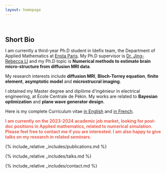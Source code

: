 ```yaml
---
layout: homepage
---
```


<h1 id="about-me"></h1>

<h2 style="margin: 60px 0px 10px;">Short Bio</h2>

I am currently a third-year Ph.D student in Idefix team, the Department of Applied Mathematics at [Ensta Paris](https://uma.ensta-paris.fr/idefix/). My Ph.D supervisor is [Dr. Jing-Rebecca LI](http://www.cmap.polytechnique.fr/~jingrebeccali/) and my Ph.D topic is **Numerical methods to estimate brain micro-structure from diffusion MRI data**. 

My research interests include **diffusion MRI**, **Bloch-Torrey equation**, **finite element**, **asymptotic model** and **microstrucral imaging**.

I obtained my Master degree and diplôme d'ingénieur in electrical engineering, at École Centrale de Pékin. My works are related to **Bayesian optimization** and **plane wave generator design**.

Here is my complete Curriculum vitae [in English](./assets/cv/Zheyi_Yang_CV_en.pdf) and [in French](./assets/cv/Zheyi_Yang_CV_fr.pdf).

<strong style="color:#e74d3c; font-weight:600"><strong style="color:#e74d3c; font-weight:600">I am currently on the 2023-2024 academic job market, looking for post-doc positions in Applied mathematics, related to numerical simulation. Please feel free to contact me if you are interested. I am also happy to give talks on my research in related seminars.</strong></strong>

{% include_relative _includes/publications.md %}

{% include_relative _includes/talks.md %}

{% include_relative _includes/contact.md %}
